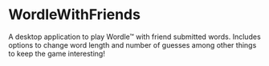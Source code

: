 # WordleWithFriends
A desktop application to play Wordle™ with friend submitted words. Includes options to change word length and number of guesses among other things to keep the game interesting!
